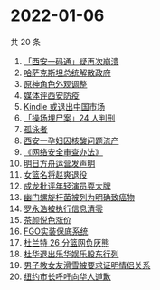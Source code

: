 # 2022-01-06

共 20 条

<!-- BEGIN -->
<!-- 最后更新时间 Thu Jan 06 2022 10:04:27 GMT+0800 (China Standard Time) -->

1. [「西安一码通」疑再次崩溃](https://www.zhihu.com/search?q=西安一码通)
1. [哈萨克斯坦总统解散政府](https://www.zhihu.com/search?q=哈萨克斯坦)
1. [原神角色外观调整](https://www.zhihu.com/search?q=原神)
1. [媒体评西安防疫](https://www.zhihu.com/search?q=西安疫情)
1. [Kindle 或退出中国市场](https://www.zhihu.com/search?q=Kindle)
1. [「操场埋尸案」24 人判刑](https://www.zhihu.com/search?q=操场埋尸案)
1. [孤泳者](https://www.zhihu.com/search?q=孤泳者)
1. [西安一孕妇因核酸问题流产](https://www.zhihu.com/search?q=西安孕妇)
1. [《网络安全审查办法》](https://www.zhihu.com/search?q=网络安全审查办法)
1. [明日方舟运营发声明](https://www.zhihu.com/search?q=明日方舟)
1. [女篮名将赵爽退役](https://www.zhihu.com/search?q=赵爽)
1. [成龙批评年轻演员耍大牌](https://www.zhihu.com/search?q=成龙批评年轻演员)
1. [幽门螺旋杆菌被列为明确致癌物](https://www.zhihu.com/search?q=幽门螺旋杆菌)
1. [罗永浩被执行信息清零](https://www.zhihu.com/search?q=罗永浩)
1. [茶颜悦色涨价](https://www.zhihu.com/search?q=茶颜悦色)
1. [FGO实装保底系统](https://www.zhihu.com/search?q=fgo)
1. [杜兰特 26 分篮网负灰熊](https://www.zhihu.com/search?q=篮网)
1. [杜华退出乐华娱乐股东行列](https://www.zhihu.com/search?q=杜华)
1. [男子教女友滑雪被要求证明情侣关系](https://www.zhihu.com/search?q=云佛山滑雪场)
1. [纽约市长呼吁向华人道歉](https://www.zhihu.com/search?q=纽约市长道歉)

<!-- END -->
